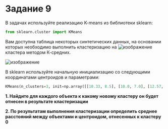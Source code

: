 # <b>Задание 9</b>

В задачах используйте реализацию K-means из библиотеки sklearn:
```python
from sklearn.cluster import KMeans
```
Вам доступна таблица некоторых синтетических данных, на основании которых необходимо выполнить кластеризацию на ![изображение](https://user-images.githubusercontent.com/39648424/199193330-293bc00c-e24a-4be7-8625-5b1f89aee7e4.png) кластера методом К-средних. 

![изображение](https://user-images.githubusercontent.com/39648424/199193389-516453a9-6c66-4cfc-a8da-0996fc59f143.png)

В sklearn используйте начальную инициализацию со следующими координатами центроидов и параметрами:
```python
KMeans(n_clusters=3, init=np.array([[10.33, 8.5], [10.0, 7.0], [12.57, 12.14]]), max_iter=100, n_init=1)
```
<b>1. Найдите для каждого объекта к какому новому кластеру он будет отнесен в результате кластеризации</b>

<b>2. По результатам выполнения кластеризации определить среднее расстояний между объектами и центроидом, отнесенных к кластеру 0</b>
